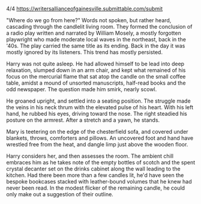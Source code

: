 4/4 https://writersallianceofgainesville.submittable.com/submit

"Where do we go from here?" Words not spoken, but rather heard, cascading through the candlelit living room. They formed the conclusion of a radio play written and narrated by William Mosely, a mostly forgotten playwright who made moderate local waves in the northeast, back in the '40s. The play carried the same title as its ending. Back in the day it was mostly ignored by its listeners. This trend has mostly persisted. 

Harry was not quite asleep. He had allowed himself to be lead into deep relaxation, slumped down in an arm chair, and kept what remained of his focus on the mercurial flame that sat atop the candle on the small coffee table, amidst a mound of unsorted manuscripts, half-read books and the odd newspaper. The question made him smirk, nearly scowl. 

He groaned upright, and settled into a seating position. The struggle made the veins in his neck thrum with the elevated pulse of his heart. With his left hand, he rubbed his eyes, driving toward the nose. The right steadied his posture on the armrest. After a stretch and a yawn, he stands. 

Mary is teetering on the edge of the chesterfield sofa, and covered under blankets, throws, comforters and pillows. An uncovered foot and hand have wrestled free from the heat, and dangle limp just above the wooden floor. 

Harry considers her, and then assesses the room. The ambient chill embraces him as he takes note of the empty bottles of scotch and the spent crystal decanter set on the drinks cabinet along the wall leading to the kitchen. Had there been more than a few candles lit, he'd have seen the bespoke bookcases stacked with leather-bound volumes that he knew had never been read. In the modest flicker of the remaining candle, he could only make out a suggestion of their outline. 
